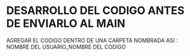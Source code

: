 # DESARROLLO DEL CODIGO ANTES DE ENVIARLO AL MAIN
AGREGAR EL CODIGO DENTRO DE UNA CARPETA NOMBRADA ASI : NOMBRE DEL USUARIO_NOMBRE DEL CODIGO
